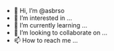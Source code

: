 - 👋 Hi, I’m @asbrso
- 👀 I’m interested in ...
- 🌱 I’m currently learning ...
- 💞️ I’m looking to collaborate on ...
- 📫 How to reach me ...

<!---
asbrso/asbrso is a ✨ special ✨ repository because its `README.md` (this file) appears on your GitHub profile.
You can click the Preview link to take a look at your changes.
--->
